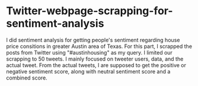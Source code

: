 # Twitter-webpage-scrapping-for-sentiment-analysis

I did sentiment analysis for getting people's sentiment regarding house price consitions in greater Austin area of Texas. For this part, I scrapped the posts from Twitter using "#austinhousing" as my query. I limited our scrapping to 50 tweets. I mainly focused on tweeter users, data, and the actual tweet. From the actual tweets, I are supposed to get the positive or negative sentiment score, along with neutral sentiment score and a combined score.

